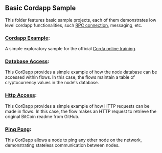 ## Basic Cordapp Sample

This folder features basic sample projects, each of them demonstrates low level cordapp functionalities, such [RPC connection](https://docs.corda.net/docs/corda-os/api-rpc.html#api-rpc-operations), messaging, etc.

### [Cordapp Example](./cordapp-example):
A simple exploratory sample for the official [Corda online training](https://training.corda.net).  

### [Database Access](./flow-database-access):
This CorDapp provides a simple example of how the node database can be accessed within flows. In this case, the flows maintain a table of cryptocurrency values in the node's database.  

### [Http Access](./flow-http-access):
This CorDapp provides a simple example of how HTTP requests can be made in flows. In this case, the flow makes an HTTP request to retrieve the original BitCoin readme from GitHub.  

### [Ping Pong](./ping-pong):
This CorDapp allows a node to ping any other node on the network, demonstrating stateless communication between nodes.  




